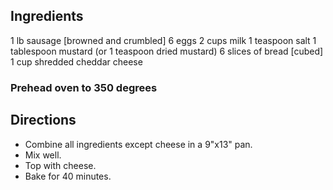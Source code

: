 ## Ingredients ##

1 lb sausage [browned and crumbled]
6 eggs
2 cups milk
1 teaspoon salt
1 tablespoon mustard (or 1 teaspoon dried mustard)
6 slices of bread [cubed]
1 cup shredded cheddar cheese

### Prehead oven to 350 degrees ###

## Directions ##

* Combine all ingredients except cheese in a 9"x13" pan. 
* Mix well.
* Top with cheese.
* Bake for 40 minutes. 
